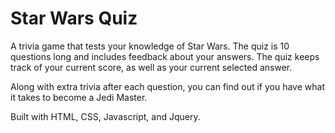 # Star Wars Quiz

A trivia game that tests your knowledge of Star Wars. The quiz is 10 questions long and includes feedback about your answers. The quiz keeps track of your current score, as well as your current selected answer. 

Along with extra trivia after each question, you can find out if you have what it takes to become a Jedi Master. 

Built with HTML, CSS, Javascript, and Jquery.



